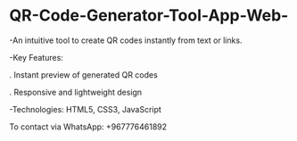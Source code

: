 # QR-Code-Generator-Tool-App-Web-
-An intuitive tool to create QR codes instantly from text or links.

-Key Features:

. Instant preview of generated QR codes

. Responsive and lightweight design

-Technologies: HTML5, CSS3, JavaScript



To contact via WhatsApp: +967776461892
